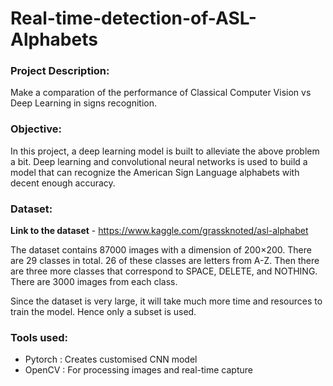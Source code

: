 # Real-time-detection-of-ASL-Alphabets
### Project Description:

Make a comparation of the performance of Classical Computer Vision vs Deep Learning in signs recognition.
### Objective:

In this project, a deep learning model is built to alleviate the above problem a bit. Deep learning and convolutional neural networks is used to build a model that can recognize the American Sign Language alphabets with decent enough accuracy.

### Dataset:

**Link to the dataset** - https://www.kaggle.com/grassknoted/asl-alphabet

The dataset contains 87000 images with a dimension of 200×200.
There are 29 classes in total. 26 of these classes are letters from A-Z. Then there are three more classes that correspond to  SPACE, DELETE, and NOTHING. There are 3000 images from each class.

Since the dataset is very large, it will take much more time and resources to train the model. Hence only a subset is used.

### Tools used:
- Pytorch : Creates customised CNN model 
- OpenCV : For processing images and real-time capture



